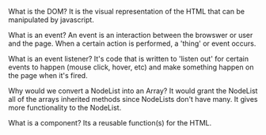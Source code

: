 What is the DOM?
    It is the visual representation of the HTML that can be manipulated by javascript.

What is an event?
    An event is an interaction between the browswer or user and the page. When a certain action is performed, a 'thing' or event occurs.

What is an event listener?
    It's code that is written to 'listen out' for certain events to happen (mouse click, hover, etc) and make something happen on the page when it's fired.

Why would we convert a NodeList into an Array?
    It would grant the NodeList all of the arrays inherited methods since NodeLists don't have many. It gives more functionality to the NodeList.

What is a component?
    Its a reusable function(s) for the HTML.